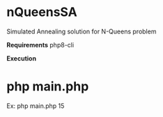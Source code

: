 # nQueensSA
Simulated Annealing solution for N-Queens problem

**Requirements**
php8-cli

**Execution**

# php main.php <number of queens>

Ex:
  php main.php 15
